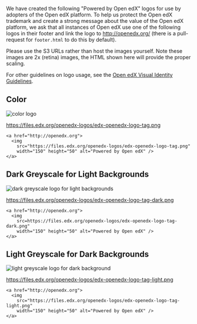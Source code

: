 We have created the following "Powered by Open edX" logos for use by adopters of the Open edX platform.  To help us protect the Open edX trademark and create a strong message about the value of the Open edX platform,
we ask that all instances of Open edX use one of the following logos in their footer and link the logo to <http://openedx.org/> (there is a pull-request for `footer.html` to do this by default).

Please use the S3 URLs rather than host the images yourself.  Note these images are 2x (retina) images, the HTML shown here will provide the proper scaling.

For other guidelines on logo usage, see the [Open edX Visual Identity Guidelines](https://open.edx.org/sites/default/files/wysiwyg/Open%20edX%20and%20Powered%20by%20Open%20edX%20Visual%20ID%20Guidelines.pdf).

## Color

![color logo](https://files.edx.org/openedx-logos/edx-openedx-logo-tag.png?asdf)

<https://files.edx.org/openedx-logos/edx-openedx-logo-tag.png>

```
<a href="http://openedx.org">
  <img 
    src="https://files.edx.org/openedx-logos/edx-openedx-logo-tag.png"
    width="150" height="50" alt="Powered by Open edX" />
</a>
```

## Dark Greyscale for Light Backgrounds
![dark greyscale logo for light backgrounds](https://files.edx.org/openedx-logos/edx-openedx-logo-tag-dark.png)

<https://files.edx.org/openedx-logos/edx-openedx-logo-tag-dark.png>

```
<a href="http://openedx.org">
  <img 
    src=https://files.edx.org/openedx-logos/edx-openedx-logo-tag-dark.png"
    width="150" height="50" alt="Powered by Open edX" />
</a>
```

## Light Greyscale for Dark Backgrounds

![light greyscale logo for dark background](https://files.edx.org/openedx-logos/edx-openedx-logo-tag-light.png)

<https://files.edx.org/openedx-logos/edx-openedx-logo-tag-light.png>

```
<a href="http://openedx.org">
  <img
    src="https://files.edx.org/openedx-logos/edx-openedx-logo-tag-light.png"
    width="150" height="50" alt="Powered by Open edX" />
</a>
```

